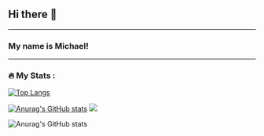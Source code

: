 ## Hi there 👋
---

### My name is Michael!
---

<!--
**MichaelKuch26/aboutMeMD** is a ✨ _special_ ✨ repository because its `README.md` (this file) appears on your GitHub profile.

Here are some ideas to get you started:

- 🔭 I’m currently working on ...
- 🌱 I’m currently learning ...
- 👯 I’m looking to collaborate on ...
- 🤔 I’m looking for help with ...
- 💬 Ask me about ...
- 📫 How to reach me: ...
- 😄 Pronouns: ...
- ⚡ Fun fact: ...
-->

### :fire: My Stats :

[![Top Langs](https://github-readme-stats.vercel.app/api/top-langs/?username=MichaelKuch26&langs_count=8)](https://github.com/MichaelKuch26/github-readme-stats)

[![Anurag's GitHub stats](https://github-readme-stats.vercel.app/api?username=MichaelKuch26)](https://github.com/MichaelKuch26/github-readme-stats)
![](https://komarev.com/ghpvc/?username=MichaelKuch26)

![Anurag's GitHub stats](https://github-readme-stats.vercel.app/api?username=MichaelKuch26&show_icons=true&theme=synthwave)
